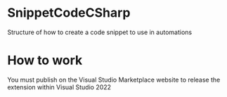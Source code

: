 # SnippetCodeCSharp
Structure of how to create a code snippet to use in automations

# How to work
You must publish on the Visual Studio Marketplace website to release the extension within Visual Studio 2022
